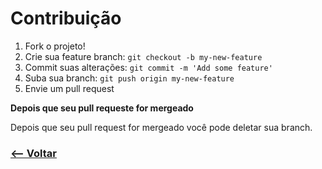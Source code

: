 ﻿# Contribuição

1. Fork o projeto!
2. Crie sua feature branch: `git checkout -b my-new-feature`
3. Commit suas alterações: `git commit -m 'Add some feature'`
4. Suba sua branch: `git push origin my-new-feature`
5. Envie um pull request

**Depois que seu pull requeste for mergeado**

Depois que seu pull request for mergeado você pode deletar sua branch.

### [<-- Voltar](https://github.com/LarissaAbreu/contrata-se-dev)
